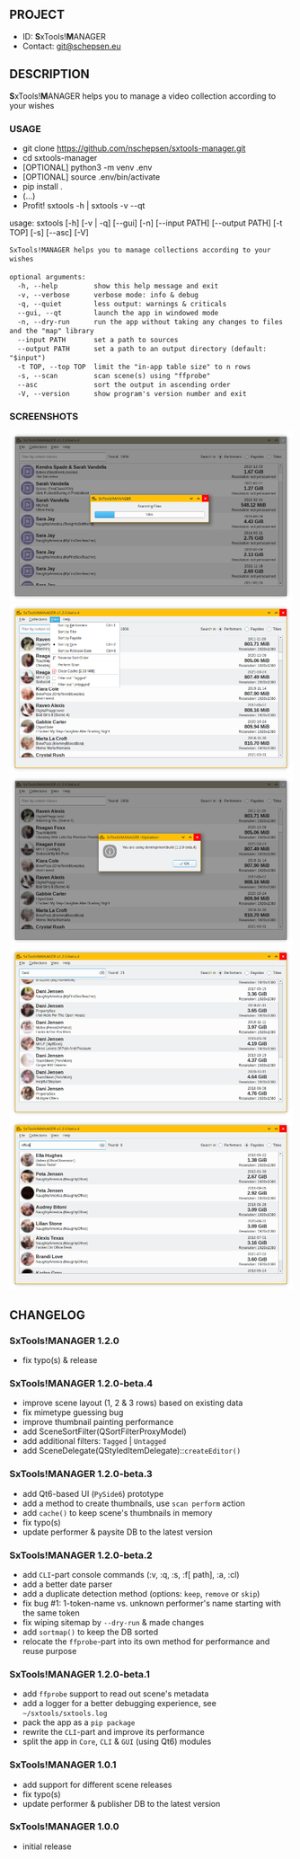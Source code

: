 ## PROJECT ##

* ID: **S**xTools!**M**ANAGER
* Contact: git@schepsen.eu

## DESCRIPTION ##

**S**xTools!**M**ANAGER helps you to manage a video collection according to your wishes

### USAGE ###

* git clone https://github.com/nschepsen/sxtools-manager.git
* cd sxtools-manager
* [OPTIONAL] python3 -m venv .env
* [OPTIONAL] source .env/bin/activate
* pip install .
* (...)
* Profit! sxtools -h | sxtools -v --qt

usage: sxtools [-h] [-v | -q] [--gui] [-n] [--input PATH] [--output PATH] [-t TOP] [-s] [--asc] [-V]

```
SxTools!MANAGER helps you to manage collections according to your wishes

optional arguments:
  -h, --help         show this help message and exit
  -v, --verbose      verbose mode: info & debug
  -q, --quiet        less output: warnings & criticals
  --gui, --qt        launch the app in windowed mode
  -n, --dry-run      run the app without taking any changes to files and the "map" library
  --input PATH       set a path to sources
  --output PATH      set a path to an output directory (default: "$input")
  -t TOP, --top TOP  limit the "in-app table size" to n rows
  -s, --scan         scan scene(s) using "ffprobe"
  --asc              sort the output in ascending order
  -V, --version      show program's version number and exit
```
### SCREENSHOTS ###

![Version 1.2.0-beta.4](images/v1.2.0-beta.4-0.png)
![Version 1.2.0-beta.4](images/v1.2.0-beta.4-1.png)
![Version 1.2.0-beta.4](images/v1.2.0-beta.4-2.png)
![Version 1.2.0-beta.4](images/v1.2.0-beta.4-3.png)
![Version 1.2.0-beta.4](images/v1.2.0-beta.4-4.png)

## CHANGELOG ##

### SxTools!MANAGER 1.2.0 ###

* fix typo(s) & release

### SxTools!MANAGER 1.2.0-beta.4 ###

* improve scene layout (1, 2 & 3 rows) based on existing data
* fix mimetype guessing bug
* improve thumbnail painting performance
* add SceneSortFilter(QSortFilterProxyModel)
* add additional filters: `Tagged` | `Untagged`
* add SceneDelegate(QStyledItemDelegate)::`createEditor()`

### SxTools!MANAGER 1.2.0-beta.3 ###

* add Qt6-based UI (`PySide6`) prototype
* add a method to create thumbnails, use `scan perform` action
* add `cache()` to keep scene's thumbnails in memory
* fix typo(s)
* update performer & paysite DB to the latest version

### SxTools!MANAGER 1.2.0-beta.2 ###

* add `CLI`-part console commands (:v, :q, :s, :f[ path], :a, :cl)
* add a better date parser
* add a duplicate detection method (options: `keep`, `remove` or `skip`)
* fix bug #1: 1-token-name vs. unknown performer's name starting with the same token
* fix wiping sitemap by `--dry-run` & made changes
* add `sortmap()` to keep the DB sorted
* relocate the `ffprobe`-part into its own method for performance and reuse purpose

### SxTools!MANAGER 1.2.0-beta.1 ###

* add `ffprobe` support to read out scene's metadata
* add a logger for a better debugging experience, see `~/sxtools/sxtools.log`
* pack the app as a `pip package`
* rewrite the `CLI`-part and improve its performance
* split the app in `Core`, `CLI` & `GUI` (using Qt6) modules

### SxTools!MANAGER 1.0.1 ###

* add support for different scene releases
* fix typo(s)
* update performer & publisher DB to the latest version

### SxTools!MANAGER 1.0.0 ###

* initial release

